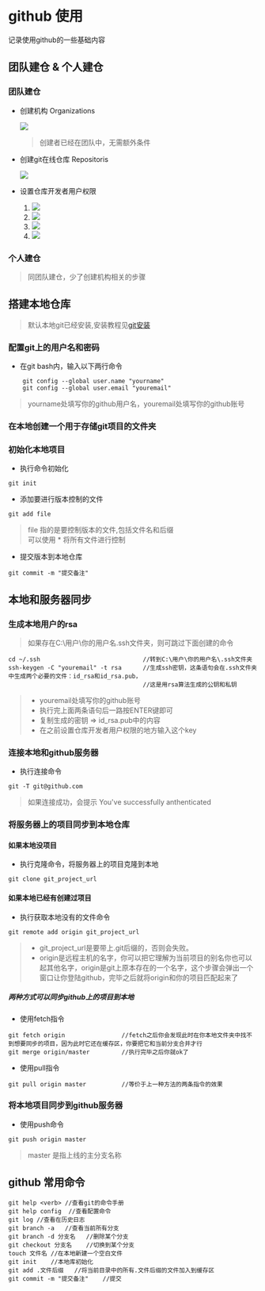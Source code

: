# github 使用

记录使用github的一些基础内容

## 团队建仓 & 个人建仓

### 团队建仓

- 创建机构 Organizations
	
	![](github使用简易描述文档_files/1.jpg)
	> 创建者已经在团队中，无需额外条件
 
- 创建git在线仓库 Repositoris
	
	![](github使用简易描述文档_files/2.jpg)
	
- 设置仓库开发者用户权限
	
	1. ![](github使用简易描述文档_files/3.jpg)	
	2. ![](github使用简易描述文档_files/4.jpg)
	3. ![](github使用简易描述文档_files/5.jpg)
	4. ![](github使用简易描述文档_files/6.jpg)
	
### 个人建仓

> 同团队建仓，少了创建机构相关的步骤
	
## 搭建本地仓库

> 默认本地git已经安装,安装教程见[git安装](https://git-scm.com/book/zh/v1/%E8%B5%B7%E6%AD%A5-%E5%AE%89%E8%A3%85-Git)
	
### 配置git上的用户名和密码

- 在git bash内，输入以下两行命令
```
	git config --global user.name "yourname"
	git config --global user.email "youremail"
```
> yourname处填写你的github用户名，youremail处填写你的github账号

### 在本地创建一个用于存储git项目的文件夹

### 初始化本地项目

- 执行命令初始化
```
git init
```

- 添加要进行版本控制的文件
```
git add file
```
> file 指的是要控制版本的文件,包括文件名和后缀<br/>
> 可以使用 * 将所有文件进行控制

- 提交版本到本地仓库
```
git commit -m "提交备注"
```

## 本地和服务器同步

### 生成本地用户的rsa

> 如果存在C:\用户\你的用户名\.ssh文件夹，则可跳过下面创建的命令

```
cd ~/.ssh                             //转到C:\用户\你的用户名\.ssh文件夹
ssh-keygen -C "youremail" -t rsa      //生成ssh密钥，这条语句会在.ssh文件夹中生成两个必要的文件：id_rsa和id_rsa.pub，
                                      //这是用rsa算法生成的公钥和私钥
```
> - youremail处填写你的github账号
> - 执行完上面两条语句后一路按ENTER键即可
> - 复制生成的密钥 => id_rsa.pub中的内容
> - 在之前设置仓库开发者用户权限的地方输入这个key

### 连接本地和github服务器

- 执行连接命令
```
git -T git@github.com
```
>如果连接成功，会提示 You've successfully anthenticated

### 将服务器上的项目同步到本地仓库

#### 如果本地没项目

- 执行克隆命令，将服务器上的项目克隆到本地
```
git clone git_project_url
```
	
#### 如果本地已经有创建过项目

- 执行获取本地没有的文件命令
```
git remote add origin git_project_url
```
> - git_project_url是要带上.git后缀的，否则会失败。
> - origin是远程主机的名字，你可以把它理解为当前项目的别名你也可以起其他名字，origin是git上原本存在的一个名字，这个步骤会弹出一个窗口让你登陆github，完毕之后就将origin和你的项目匹配起来了

##### 两种方式可以同步github上的项目到本地

- 使用fetch指令
```
git fetch origin                //fetch之后你会发现此时在你本地文件夹中找不到想要同步的项目，因为此时它还在缓存区，你要把它和当前分支合并才行
git merge origin/master         //执行完毕之后你就ok了
```

- 使用pull指令
```
git pull origin master          //等价于上一种方法的两条指令的效果
```

### 将本地项目同步到github服务器

- 使用push命令
```
git push origin master
```
> master 是指上线的主分支名称

## github 常用命令

```
git help <verb> //查看git的命令手册
git help config  //查看配置命令
git log //查看在历史日志
git branch -a   //查看当前所有分支
git branch -d 分支名   //删除某个分支
git checkout 分支名    //切换到某个分支
touch 文件名 //在本地新建一个空白文件
git init    //本地库初始化
git add .文件后缀   //将当前目录中的所有.文件后缀的文件加入到缓存区
git commit -m "提交备注"    //提交
```


